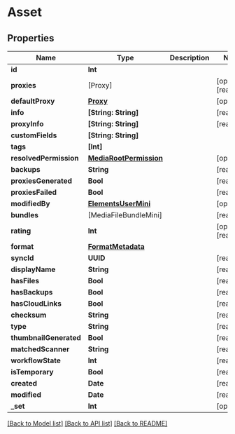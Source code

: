 # Asset

## Properties

Name | Type | Description | Notes
------------ | ------------- | ------------- | -------------
**id** | **Int** |  | 
**proxies** | [Proxy] |  | [optional] [readonly] 
**defaultProxy** | [**Proxy**](Proxy.md) |  | [optional] 
**info** | **[String: String]** |  | [readonly] 
**proxyInfo** | **[String: String]** |  | [readonly] 
**customFields** | **[String: String]** |  | 
**tags** | **[Int]** |  | 
**resolvedPermission** | [**MediaRootPermission**](MediaRootPermission.md) |  | [optional] 
**backups** | **String** |  | [readonly] 
**proxiesGenerated** | **Bool** |  | [readonly] 
**proxiesFailed** | **Bool** |  | [readonly] 
**modifiedBy** | [**ElementsUserMini**](ElementsUserMini.md) |  | [optional] 
**bundles** | [MediaFileBundleMini] |  | [readonly] 
**rating** | **Int** |  | [optional] [readonly] 
**format** | [**FormatMetadata**](FormatMetadata.md) |  | 
**syncId** | **UUID** |  | [readonly] 
**displayName** | **String** |  | [readonly] 
**hasFiles** | **Bool** |  | [readonly] 
**hasBackups** | **Bool** |  | [readonly] 
**hasCloudLinks** | **Bool** |  | [readonly] 
**checksum** | **String** |  | [readonly] 
**type** | **String** |  | [readonly] 
**thumbnailGenerated** | **Bool** |  | [readonly] 
**matchedScanner** | **String** |  | [readonly] 
**workflowState** | **Int** |  | [readonly] 
**isTemporary** | **Bool** |  | [readonly] 
**created** | **Date** |  | [readonly] 
**modified** | **Date** |  | [readonly] 
**_set** | **Int** |  | [optional] 

[[Back to Model list]](../README.md#documentation-for-models) [[Back to API list]](../README.md#documentation-for-api-endpoints) [[Back to README]](../README.md)


